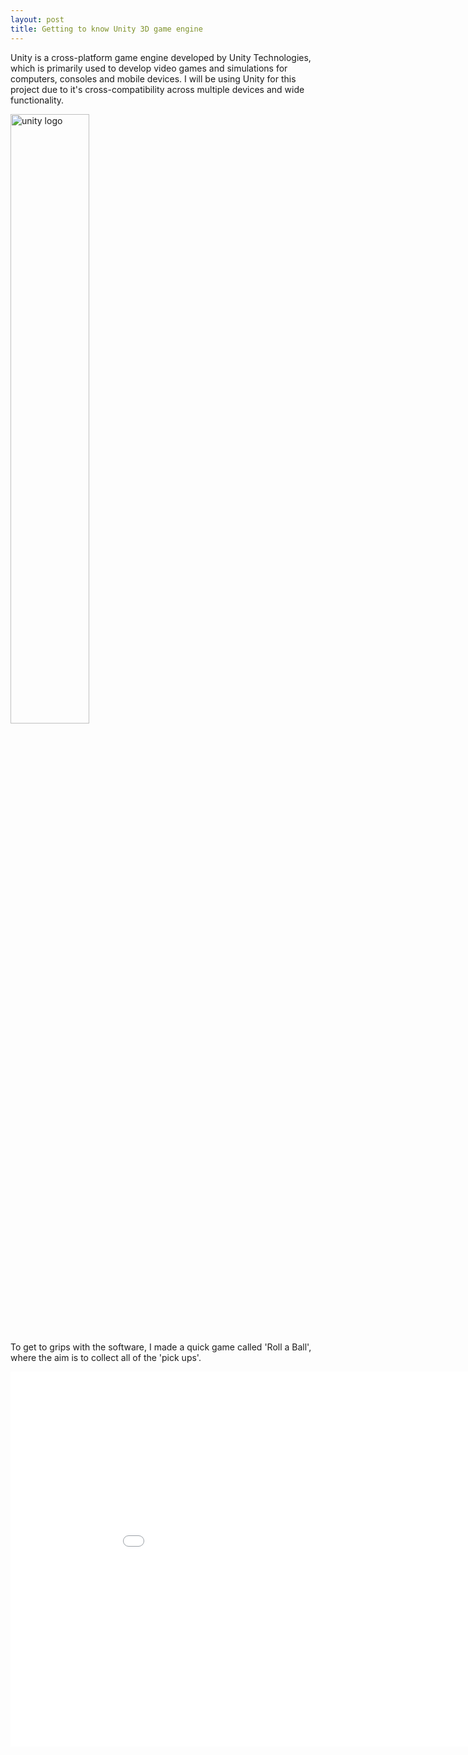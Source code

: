 ```yaml
---
layout: post
title: Getting to know Unity 3D game engine
---
```


Unity is a cross-platform game engine developed by Unity Technologies, which is primarily used to develop video games and simulations for computers, consoles and mobile devices. I will be using Unity for this project due to it's cross-compatibility across multiple devices and wide functionality.

<img src="{{ site.baseurl }}/images/2017/09/unitylogo.png" alt="unity logo" style="width: 50%;"/>

To get to grips with the software, I made a quick game called 'Roll a Ball', where the aim is to collect all of the 'pick ups'.  

<iframe src="/rollaball/index.html" style="border:0px #000000 none;" name="Roll a Ball" scrolling="no" frameborder="1" marginheight="" marginwidth="" height="600px" width="960px"></iframe>
